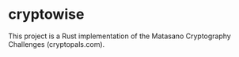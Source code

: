 # cryptowise

This project is a Rust implementation of the Matasano Cryptography Challenges (cryptopals.com).
